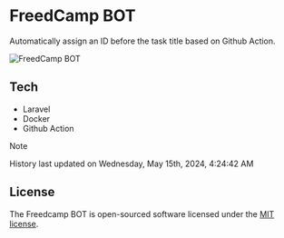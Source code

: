 # FreedCamp BOT

Automatically assign an ID before the task title based on Github Action.

![FreedCamp BOT](https://repository-images.githubusercontent.com/737932867/7d34798b-2680-471c-b089-a78a718d3d6a)

## Tech

- Laravel
- Docker
- Github Action

> [!NOTE]  
> History last updated on Wednesday, May 15th, 2024, 4:24:42 AM

## License

The Freedcamp BOT is open-sourced software licensed under the [MIT license](https://opensource.org/licenses/MIT).
